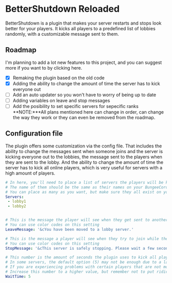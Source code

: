 # **BetterShutdown Reloaded**
BetterShutdown is a plugin that makes your server restarts and stops look better for your players.
It kicks all players to a predefined list of lobbies randomly, with a customizable message sent to them.

## Roadmap
I'm planning to add a lot new features to this project, and you can suggest more if you want to by clicking here.
- [x] Remaking the plugin based on the old code
- [x] Adding the ability to change the amount of time the server has to kick everyone out
- [ ] Add an auto updater so you won't have to worry of being up to date
- [ ] Adding variables on leave and stop messages
- [ ] Add the posibility to set specific servers for sepecific ranks
**NOTE:***All plans mentioned here can change in order, can change the way they work or they can even be removed from the roadmap.

## Configuration file
The plugin offers some customization via the config file. That includes the ability to change the messages sent when someone joins and the server is kicking everyone out to the lobbies, the message sent to the players when they are sent to the lobby. And the ability to change the amount of time the server has to kick all online players, which is very useful for servers with a high amount of players.
```yaml
# In here, you'll need to place a list of servers the players will be kicked to
# The name of them should be the same as their names on your BungeeCord config
# You can place as many as you want, but make sure they all exist on your BC config
Servers:
 - lobby1
 - lobby2


# This is the message the player will see when they get sent to another server
# You can use color codes on this setting
LeaveMessage: '&cYou have been moved to a lobby server.'

# This is the message a player will see when they try to join while the server is stopping
# You can use color codes on this setting
StopMessage: '&cThis server is safely stopping. Please wait a few seconds for it to come back online.'

# This number is the amount of seconds the plugin uses to kick all players before stopping the server
# In some servers, the default option (5) may not be enough due to a large amount of players connected
# If you are experiencing problems with certain players that are not moved to a lobby before stopping
# Increase this number to a higher value, but remember not to put ridiculously high numbers.
WaitTime: 5
```
